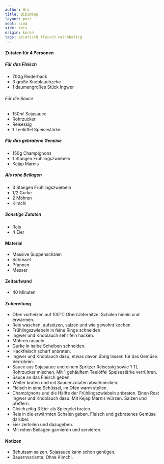 ```yaml
---
author: Urs
title: Bibimbap
layout: post
meat: rind
side: reis
origin: korea
tags: asiatisch fleisch reichhaltig
---
```

#### Zutaten für 4 Personen

##### Für das Fleisch
 * 700g Rinderhack
 * 3 große Knoblauchzehe
 * 1 daumengroßes Stück Ingwer

###### Für die Sauce
  * 150ml Sojasauce
  * Rohrzucker
  * Reisessig
  * 1 Teelöffel Speisestärke

##### Für das gebratene Gemüse
 * 150g Champignons
 * 1 Stangen Frühlingszwiebeln
 * Kejap Marnis

##### Als rohe Beilagen
 * 3 Stangen Frühlingszwiebeln
 * 1/2 Gurke
 * 2 Möhren
 * Kimchi

##### Sonstige Zutaten
 * Reis
 * 4 Eier

#### Material
 * Massive Suppenschalen
 * Schüssel
 * Pfannen
 * Messer

#### Zeitaufwand
 * 40 Minuten

#### Zubereitung
 * Ofen vorheizen auf 100°C Ober/Unterhitze. Schalen hinein und erwärmen.
 * Reis waschen, aufsetzen, salzen und wie gewohnt kochen.
 * Frühlingszwiebeln in feine Ringe schneiden.
 * Ingwer und Knoblauch sehr fein hacken.
 * Möhren raspeln.
 * Gurke in halbe Scheiben schneiden.
 * Hackfleisch scharf anbraten.
 * Ingwer und Knoblauch dazu, etwas davon übrig lassen für das Gemüse. Verrühren.
 * Sauce aus Sojasauce und einem Spritzer Reisessig sowie 1 TL Rohrzucker mischen. Mit 1 gehäuftem Teelöffel Speisestärke verrühren.
 * Sauce an das Fleisch geben.
 * Weiter braten und mit Saucenzutaten abschmecken.
 * Fleisch in eine Schüssel, im Ofen warm stellen.
 * Champignons und die Hälfte der Frühlingszwiebeln anbraten. Einen Rest Ingwer und Knoblauch dazu. Mit Kejap Marnis würzen. Salzen und pfeffern.
 * Gleichzeitig 3 Eier als Spiegelei braten.
 * Reis in die erwärmten Schalen geben. Fleisch und gebratenes Gemüse darüber.
 * Eier zerteilen und dazugeben.
 * Mit rohen Beilagen garnieren und servieren.

#### Notizen
 * Behutsam salzen. Sojasauce kann schon genügen.
 * Bauernvariante: Ohne Kimchi.
